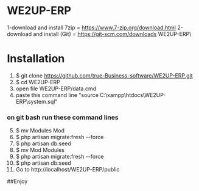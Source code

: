 # WE2UP-ERP
1-download and install  7zip = https://www.7-zip.org/download.html
2-download and install (Git) = https://git-scm.com/downloads
WE2UP-ERP\

# Installation 
1. $ git clone https://github.com/true-Business-software/WE2UP-ERP.git 
2. $ cd WE2UP-ERP 
3. open file WE2UP-ERP/data.cmd 
4. paste this command line 
   "source C:\xampp\htdocs\WE2UP-ERP\system.sql" 
### on git bash run these command lines 
5. $ mv Modules Mod 
6. $ php artisan migrate:fresh --force 
7. $ php artisan db:seed 
8. $ mv Mod Modules 
9. $ php artisan migrate:fresh --force 
10. $ php artisan db:seed 
11. Go to http://localhost/WE2UP-ERP/public 

##Enjoy
